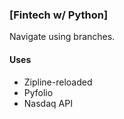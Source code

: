 ### [Fintech w/ Python]

Navigate using branches.

#### Uses
- Zipline-reloaded
- Pyfolio
- Nasdaq API
